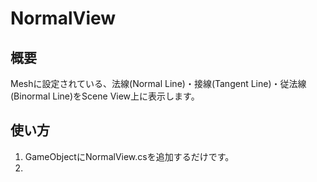 # NormalView

## 概要

Meshに設定されている、法線(Normal Line)・接線(Tangent Line)・従法線(Binormal Line)をScene View上に表示します。

## 使い方

1. GameObjectにNormalView.csを追加するだけです。
2. 

